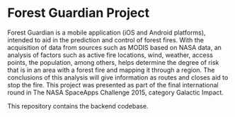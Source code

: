 # Forest Guardian Project

Forest Guardian is a mobile application (iOS and Android platforms), intended to aid in the prediction and control of forest fires. With the acquisition of data from sources such as MODIS based on NASA data, an analysis of factors such as active fire locations, wind, weather, access points, the population, among others, helps determine the degree of risk that is in an area with a forest fire and mapping it through a region. The conclusions of this analysis will give information as routes and closes aid to stop the fire. This project was presented as part of the final international round in The NASA SpaceApps Challenge 2015, category Galactic Impact.

This repository contains the backend codebase.
